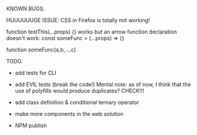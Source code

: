 KNOWN BUGS.

HUUUUUUGE ISSUE:
CSS in Firefox is totally not working!

function testThis(...props) {} works
but an arrow function declaration doesn't work: const someFunc = (...props) => {}

function someFunc(a,b, ...c)

TODO.

- add tests for CLI

- add EVIL tests (break the code!) Mental note: as of now, I think that
  the use of polyfills would produce duplicates? CHECK!!!

- add class definition & conditional ternary operator

- make more components in the web solution

- NPM publish
